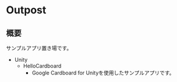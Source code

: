 # Outpost

## 概要

サンプルアプリ置き場です。

- Unity
    - HelloCardboard
        - Google Cardboard for Unityを使用したサンプルアプリです。
